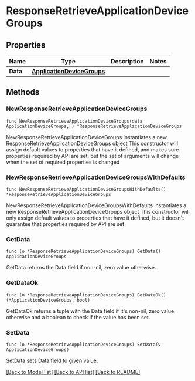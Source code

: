 # ResponseRetrieveApplicationDeviceGroups

## Properties

Name | Type | Description | Notes
------------ | ------------- | ------------- | -------------
**Data** | [**ApplicationDeviceGroups**](ApplicationDeviceGroups.md) |  | 

## Methods

### NewResponseRetrieveApplicationDeviceGroups

`func NewResponseRetrieveApplicationDeviceGroups(data ApplicationDeviceGroups, ) *ResponseRetrieveApplicationDeviceGroups`

NewResponseRetrieveApplicationDeviceGroups instantiates a new ResponseRetrieveApplicationDeviceGroups object
This constructor will assign default values to properties that have it defined,
and makes sure properties required by API are set, but the set of arguments
will change when the set of required properties is changed

### NewResponseRetrieveApplicationDeviceGroupsWithDefaults

`func NewResponseRetrieveApplicationDeviceGroupsWithDefaults() *ResponseRetrieveApplicationDeviceGroups`

NewResponseRetrieveApplicationDeviceGroupsWithDefaults instantiates a new ResponseRetrieveApplicationDeviceGroups object
This constructor will only assign default values to properties that have it defined,
but it doesn't guarantee that properties required by API are set

### GetData

`func (o *ResponseRetrieveApplicationDeviceGroups) GetData() ApplicationDeviceGroups`

GetData returns the Data field if non-nil, zero value otherwise.

### GetDataOk

`func (o *ResponseRetrieveApplicationDeviceGroups) GetDataOk() (*ApplicationDeviceGroups, bool)`

GetDataOk returns a tuple with the Data field if it's non-nil, zero value otherwise
and a boolean to check if the value has been set.

### SetData

`func (o *ResponseRetrieveApplicationDeviceGroups) SetData(v ApplicationDeviceGroups)`

SetData sets Data field to given value.



[[Back to Model list]](../README.md#documentation-for-models) [[Back to API list]](../README.md#documentation-for-api-endpoints) [[Back to README]](../README.md)


